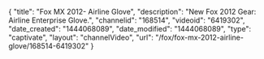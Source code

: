 {
    "title": "Fox MX 2012- Airline Glove",
    "description": "New Fox 2012 Gear: Airline Enterprise Glove.",
    "channelid": "168514",
    "videoid": "6419302",
    "date_created": "1444068089",
    "date_modified": "1444068089",
    "type": "captivate",
    "layout": "channelVideo",
    "url": "\/fox\/fox-mx-2012-airline-glove\/168514-6419302"
}